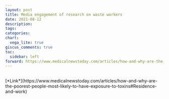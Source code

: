 ```yaml
---
layout: post
title: Media engagement of research on waste workers
date: 2021-08-12
description:
tags: 
categories: 
chart:
  vega_lite: true
giscus_comments: true
toc:
  sidebar: left
forward: https://www.medicalnewstoday.com/articles/how-and-why-are-the-poorest-people-most-likely-to-have-exposure-to-toxins#Residence-and-work
---
```


<br>
[*Link*](https://www.medicalnewstoday.com/articles/how-and-why-are-the-poorest-people-most-likely-to-have-exposure-to-toxins#Residence-and-work)

